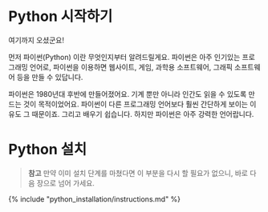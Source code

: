 # Python 시작하기

여기까지 오셨군요!

먼저 파이썬(Python) 이란 무엇인지부터 알려드릴게요. 파이썬은 아주 인기있는 프로그래밍 언어로, 파이썬을 이용하면 웹사이트, 게임, 과학용 소프트웨어, 그래픽 소프트웨어 등을 만들 수 있답니다.

파이썬은 1980년대 후반에 만들어졌어요. 기계 뿐만 아니라 인간도 읽을 수 있도록 만드는 것이 목적이었어요. 파이썬이 다른 프로그래밍 언어보다 훨씬 간단하게 보이는 이유도 그 때문이죠. 그리고 배우기 쉽습니다. 하지만 파이썬은 아주 강력한 언어랍니다.

# Python 설치

> **참고** 만약 이미 설치 단계를 마쳤다면 이 부분을 다시 할 필요가 없으니, 바로 다음 장으로 넘어 가세요.

{% include "python_installation/instructions.md" %}
